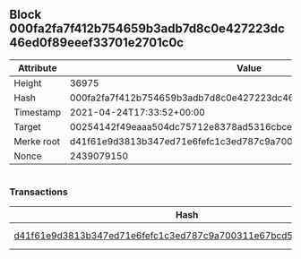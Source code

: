 ## Block 000fa2fa7f412b754659b3adb7d8c0e427223dc46ed0f89eeef33701e2701c0c

Attribute | Value
--- | ---
Height | 36975
Hash | 000fa2fa7f412b754659b3adb7d8c0e427223dc46ed0f89eeef33701e2701c0c
Timestamp | 2021-04-24T17:33:52+00:00
Target | 00254142f49eaaa504dc75712e8378ad5316cbcead634704b3734b6271167cc4
Merke root | d41f61e9d3813b347ed71e6fefc1c3ed787c9a700311e67bcd5c0ae7eea8caef
Nonce | 2439079150

```

```

### Transactions

Hash | Amount
--- | ---
[d41f61e9d3813b347ed71e6fefc1c3ed787c9a700311e67bcd5c0ae7eea8caef](d41f61e9d3813b347ed71e6fefc1c3ed787c9a700311e67bcd5c0ae7eea8caef.md) | 10.00000000 SKEPTI 
